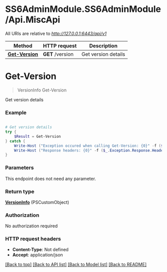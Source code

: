 # SS6AdminModule.SS6AdminModule/Api.MiscApi

All URIs are relative to *http://127.0.0.1:6443/api/v1*

Method | HTTP request | Description
------------- | ------------- | -------------
[**Get-Version**](MiscApi.md#Get-Version) | **GET** /version | Get version details


<a name="Get-Version"></a>
# **Get-Version**
> VersionInfo Get-Version<br>

Get version details

### Example
```powershell

# Get version details
try {
    $Result = Get-Version
} catch {
    Write-Host ("Exception occured when calling Get-Version: {0}" -f ($_.ErrorDetails | ConvertFrom-Json))
    Write-Host ("Response headers: {0}" -f ($_.Exception.Response.Headers | ConvertTo-Json))
}
```

### Parameters
This endpoint does not need any parameter.

### Return type

[**VersionInfo**](VersionInfo.md) (PSCustomObject)

### Authorization

No authorization required

### HTTP request headers

 - **Content-Type**: Not defined
 - **Accept**: application/json

[[Back to top]](#) [[Back to API list]](../README.md#documentation-for-api-endpoints) [[Back to Model list]](../README.md#documentation-for-models) [[Back to README]](../README.md)

